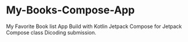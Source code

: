 # My-Books-Compose-App

My Favorite Book list App Build with Kotlin Jetpack Compose for Jetpack Compose class Dicoding submission.
